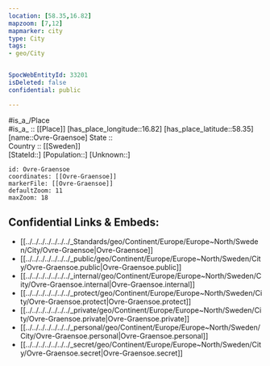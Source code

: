 ```yaml
---
location: [58.35,16.82] 
mapzoom: [7,12] 
mapmarker: city 
type: City
tags:
- geo/City


SpocWebEntityId: 33201
isDeleted: false
confidential: public

---
```

#is_a_/Place  
#is_a_ :: [[Place]] 
[has_place_longitude::16.82] 
[has_place_latitude::58.35] 
[name::Ovre-Graensoe] 
State ::  
Country :: [[Sweden]]  
[StateId::] 
[Population::] 
[Unknown::] 


```leaflet
id: Ovre-Graensoe
coordinates: [[Ovre-Graensoe]] 
markerFile: [[Ovre-Graensoe]] 
defaultZoom: 11 
maxZoom: 18
```


## Confidential Links & Embeds: 
- [[../../../../../../../_Standards/geo/Continent/Europe/Europe~North/Sweden/City/Ovre-Graensoe|Ovre-Graensoe]] 
- [[../../../../../../../_public/geo/Continent/Europe/Europe~North/Sweden/City/Ovre-Graensoe.public|Ovre-Graensoe.public]] 
- [[../../../../../../../_internal/geo/Continent/Europe/Europe~North/Sweden/City/Ovre-Graensoe.internal|Ovre-Graensoe.internal]] 
- [[../../../../../../../_protect/geo/Continent/Europe/Europe~North/Sweden/City/Ovre-Graensoe.protect|Ovre-Graensoe.protect]] 
- [[../../../../../../../_private/geo/Continent/Europe/Europe~North/Sweden/City/Ovre-Graensoe.private|Ovre-Graensoe.private]] 
- [[../../../../../../../_personal/geo/Continent/Europe/Europe~North/Sweden/City/Ovre-Graensoe.personal|Ovre-Graensoe.personal]] 
- [[../../../../../../../_secret/geo/Continent/Europe/Europe~North/Sweden/City/Ovre-Graensoe.secret|Ovre-Graensoe.secret]] 
